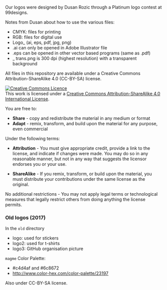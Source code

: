 Our logos were designed by Dusan Rozic through a Platinum logo contest at 99designs.

Notes from Dusan about how to use the various files:
- CMYK: files for printing 
- RGB: files for digital use
- Logo_ (ai, eps, pdf, jpg, png)
- .ai can only be opened in Adobe Illustrator file
- .eps can be opened in other vector based programs (same as .pdf)
- _ trans.png is 300 dpi (highest resolution) with a transparent background


All files in this repository are available under a Creative Commons
Attribution-ShareAlike 4.0 (CC-BY-SA) license.

<a rel="license" href="http://creativecommons.org/licenses/by-sa/4.0/"><img alt="Creative Commons Licence" style="border-width:0" src="https://i.creativecommons.org/l/by-sa/4.0/88x31.png" /></a><br />This work is licensed under a <a rel="license" href="http://creativecommons.org/licenses/by-sa/4.0/">Creative Commons Attribution-ShareAlike 4.0 International License</a>.

You are free to:

- **Share** - copy and redistribute the material in any medium or format
- **Adapt** - remix, transform, and build upon the material for any
    purpose, even commercial

Under the following terms:

- **Attribution** - You must give appropriate credit, provide a link
  to the license, and indicate if changes were made. You may do so in
  any reasonable manner, but not in any way that suggests the licensor
  endorses you or your use.

- **ShareAlike** - If you remix, transform, or build upon the
  material, you must distribute your contributions under the same
  license as the original.

No additional restrictions - You may not apply legal terms or
technological measures that legally restrict others from doing
anything the license permits.


### Old logos (2017)

In the `old` directory

- logo: used for stickers
- logo2: used for t-shirts
- logo3: GitHub organisation picture

`magme` Color Palette:

- #c4d4af and #6c8672
- http://www.color-hex.com/color-palette/23197

Also under CC-BY-SA license.